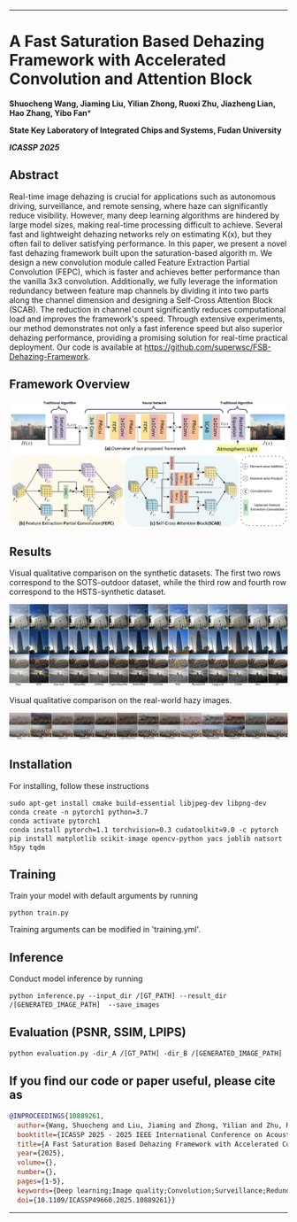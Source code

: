 

---

# A Fast Saturation Based Dehazing Framework with Accelerated Convolution and Attention Block

**Shuocheng Wang, Jiaming Liu, Yilian Zhong, Ruoxi Zhu, Jiazheng Lian, Hao Zhang, Yibo Fan***

**State Key Laboratory of Integrated Chips and Systems, Fudan University**

***ICASSP 2025***

## Abstract

Real-time image dehazing is crucial for applications such as autonomous driving, surveillance, and remote sensing, where haze can significantly reduce visibility. However, many deep learning algorithms are hindered by large model sizes, making real-time processing difficult to achieve. Several fast and lightweight dehazing networks rely on estimating K(x), but they often fail to deliver satisfying performance. In this paper, we present a novel fast dehazing framework built upon the saturation-based algorith  m. We design a new convolution module called Feature Extraction Partial Convolution (FEPC), which is faster and achieves better performance than the vanilla 3x3 convolution. Additionally, we fully leverage the information redundancy between feature map channels by dividing it into two parts along the channel dimension and designing a Self-Cross Attention Block (SCAB). The reduction in channel count significantly reduces computational load and improves the framework's speed. Through extensive experiments, our method demonstrates not only a fast inference speed but also superior dehazing performance, providing a promising solution for real-time practical deployment. Our code is available at https://github.com/superwsc/FSB-Dehazing-Framework.

## Framework Overview

![](readme_images/framework.png)

## Results

Visual qualitative comparison on the synthetic datasets. The first two rows correspond to the SOTS-outdoor dataset, while the third row and fourth row correspond to the HSTS-synthetic dataset.

![](readme_images/SOTS_HSTS.png)

Visual qualitative comparison on the real-world hazy images.

![](readme_images/realworld.png)

## Installation

For installing, follow these instructions

```
sudo apt-get install cmake build-essential libjpeg-dev libpng-dev
conda create -n pytorch1 python=3.7
conda activate pytorch1
conda install pytorch=1.1 torchvision=0.3 cudatoolkit=9.0 -c pytorch
pip install matplotlib scikit-image opencv-python yacs joblib natsort h5py tqdm

```

## Training

Train your model with default arguments by running

```
python train.py
```

Training arguments can be modified in 'training.yml'.

## Inference

Conduct model inference by running

```
python inference.py --input_dir /[GT_PATH] --result_dir /[GENERATED_IMAGE_PATH]  --save_images
```

## Evaluation (PSNR, SSIM, LPIPS)

```
python evaluation.py -dir_A /[GT_PATH] -dir_B /[GENERATED_IMAGE_PATH] 
```

##  If you find our code or paper useful, please cite as

```bibtex
@INPROCEEDINGS{10889261,
  author={Wang, Shuocheng and Liu, Jiaming and Zhong, Yilian and Zhu, Ruoxi and Lian, Jiazheng and Zhang, Hao and Fan, Yibo},
  booktitle={ICASSP 2025 - 2025 IEEE International Conference on Acoustics, Speech and Signal Processing (ICASSP)}, 
  title={A Fast Saturation Based Dehazing Framework with Accelerated Convolution and Attention Block}, 
  year={2025},
  volume={},
  number={},
  pages={1-5},
  keywords={Deep learning;Image quality;Convolution;Surveillance;Redundancy;Signal processing algorithms;Feature extraction;Real-time systems;Speech processing;Remote sensing;Image Dehazing;Deep Learning;Saturation-Based;Speed},
  doi={10.1109/ICASSP49660.2025.10889261}}

```

---

